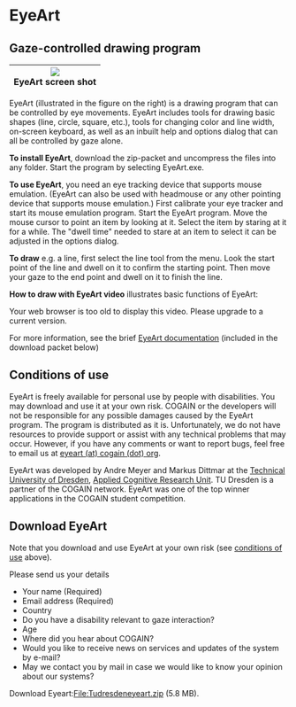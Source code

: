 

# EyeArt

##  Gaze-controlled drawing program

|![][1]<br>EyeArt screen shot<br>|
|---|


EyeArt (illustrated in the figure on the right) is a drawing program that can be controlled by eye movements. EyeArt includes tools for drawing basic shapes (line, circle, square, etc.), tools for changing color and line width, on-screen keyboard, as well as an inbuilt help and options dialog that can all be controlled by gaze alone. 

**To install EyeArt**, download the zip-packet and uncompress the files into any folder. Start the program by selecting EyeArt.exe. 

**To use EyeArt**, you need an eye tracking device that supports mouse emulation. (EyeArt can also be used with headmouse or any other pointing device that supports mouse emulation.) First calibrate your eye tracker and start its mouse emulation program. Start the EyeArt program. Move the mouse cursor to point an item by looking at it. Select the item by staring at it for a while. The "dwell time" needed to stare at an item to select it can be adjusted in the options dialog. 

**To draw** e.g. a line, first select the line tool from the menu. Look the start point of the line and dwell on it to confirm the starting point. Then move your gaze to the end point and dwell on it to finish the line. 

**How to draw with EyeArt video** illustrates basic functions of EyeArt: 

Your web browser is too old to display this video. Please upgrade to a current version.

For more information, see the brief [EyeArt documentation][3] (included in the download packet below) 

##  Conditions of use <a name="ConditionUse"></a>

EyeArt is freely available for personal use by people with disabilities. You may download and use it at your own risk. COGAIN or the developers will not be responsible for any possible damages caused by the EyeArt program. The program is distributed as it is. Unfortunately, we do not have resources to provide support or assist with any technical problems that may occur. However, if you have any comments or want to report bugs, feel free to email us at [eyeart (at) cogain (dot) org][4]. 

EyeArt was developed by Andre Meyer and Markus Dittmar at the [Technical University of Dresden][5], [Applied Cognitive Research Unit][6]. TU Dresden is a partner of the COGAIN network. EyeArt was one of the top winner applications in the COGAIN student competition. 

##  Download EyeArt 

Note that you download and use EyeArt at your own risk (see [conditions of use](#ConditionUse) above).

Please send us your details 

* Your name (Required) 
* Email address (Required) 
* Country 
* Do you have a disability relevant to gaze interaction? 
* Age 
* Where did you hear about COGAIN? 
* Would you like to receive news on services and updates of the system by e-mail? 
* May we contact you by mail in case we would like to know your opinion about our systems? 

Download Eyeart:[File:Tudresdeneyeart.zip][9] (5.8 MB). 

[1]: /Img/180px-Eyeart.jpg
[3]: /Doc/EyeArt_Documentation.pdf
[4]: mailto:eyeart%40cogain.org
[5]: http://www.tu-dresden.de/
[6]: http://rcswww.urz.tu-dresden.de/~cogsci/
[7]: /index.php?title=Student_Competition&action=edit&redlink=1 "Student Competition (page does not exist)"
[9]: /Doc/Tudresdeneyeart.zip

  
<!--stackedit_data:
eyJoaXN0b3J5IjpbLTg4NzA1NTE3NSwtMTI0NjE2NTgzMCwtMT
g3MDQ2MjgwNl19
-->
